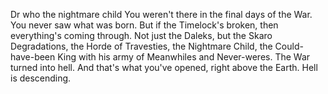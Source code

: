 Dr who the nightmare child
You weren't there in the final days of the War. You never saw what was born. But if the Timelock's broken, then everything's coming through. Not just the Daleks, but the Skaro Degradations, the Horde of Travesties, the Nightmare Child, the Could-have-been King with his army of Meanwhiles and Never-weres. The War turned into hell. And that's what you've opened, right above the Earth. Hell is descending.